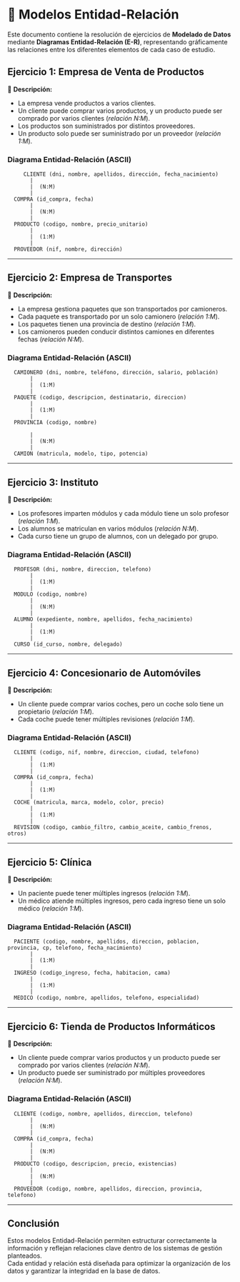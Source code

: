 # 📘 Modelos Entidad-Relación

Este documento contiene la resolución de ejercicios de **Modelado de Datos** mediante **Diagramas Entidad-Relación (E-R)**, representando gráficamente las relaciones entre los diferentes elementos de cada caso de estudio.

## **Ejercicio 1: Empresa de Venta de Productos**

📌 **Descripción:**  
- La empresa vende productos a varios clientes.
- Un cliente puede comprar varios productos, y un producto puede ser comprado por varios clientes (*relación N:M*).
- Los productos son suministrados por distintos proveedores.
- Un producto solo puede ser suministrado por un proveedor (*relación 1:M*).

### **Diagrama Entidad-Relación (ASCII)**
```
     CLIENTE (dni, nombre, apellidos, dirección, fecha_nacimiento)
       |
       |  (N:M)
       |
  COMPRA (id_compra, fecha)  
       |
       |  (N:M)
       |
  PRODUCTO (codigo, nombre, precio_unitario)
       |
       |  (1:M)
       |
  PROVEEDOR (nif, nombre, dirección)
```

---

<div style="page-break-after: always;"></div>

## **Ejercicio 2: Empresa de Transportes**

📌 **Descripción:**  
- La empresa gestiona paquetes que son transportados por camioneros.
- Cada paquete es transportado por un solo camionero (*relación 1:M*).
- Los paquetes tienen una provincia de destino (*relación 1:M*).
- Los camioneros pueden conducir distintos camiones en diferentes fechas (*relación N:M*).

### **Diagrama Entidad-Relación (ASCII)**
```
  CAMIONERO (dni, nombre, teléfono, dirección, salario, población)
       |
       |  (1:M)
       |
  PAQUETE (codigo, descripcion, destinatario, direccion)
       |
       |  (1:M)
       |
  PROVINCIA (codigo, nombre)
       
       |
       |  (N:M)
       |
  CAMION (matricula, modelo, tipo, potencia)
```

---
<div style="page-break-after: always;"></div>

## **Ejercicio 3: Instituto**

📌 **Descripción:**  
- Los profesores imparten módulos y cada módulo tiene un solo profesor (*relación 1:M*).
- Los alumnos se matriculan en varios módulos (*relación N:M*).
- Cada curso tiene un grupo de alumnos, con un delegado por grupo.

### **Diagrama Entidad-Relación (ASCII)**
```
  PROFESOR (dni, nombre, direccion, telefono)
       |
       |  (1:M)
       |
  MODULO (codigo, nombre)
       |
       |  (N:M)
       |
  ALUMNO (expediente, nombre, apellidos, fecha_nacimiento)
       |
       |  (1:M)
       |
  CURSO (id_curso, nombre, delegado)
```

---
<div style="page-break-after: always;"></div>

## **Ejercicio 4: Concesionario de Automóviles**

📌 **Descripción:**  
- Un cliente puede comprar varios coches, pero un coche solo tiene un propietario (*relación 1:M*).
- Cada coche puede tener múltiples revisiones (*relación 1:M*).

### **Diagrama Entidad-Relación (ASCII)**
```
  CLIENTE (codigo, nif, nombre, direccion, ciudad, telefono)
       |
       |  (1:M)
       |
  COMPRA (id_compra, fecha)
       |
       |  (1:M)
       |
  COCHE (matricula, marca, modelo, color, precio)
       |
       |  (1:M)
       |
  REVISION (codigo, cambio_filtro, cambio_aceite, cambio_frenos, otros)
```

---

## **Ejercicio 5: Clínica**

📌 **Descripción:**  
- Un paciente puede tener múltiples ingresos (*relación 1:M*).
- Un médico atiende múltiples ingresos, pero cada ingreso tiene un solo médico (*relación 1:M*).

### **Diagrama Entidad-Relación (ASCII)**
```
  PACIENTE (codigo, nombre, apellidos, direccion, poblacion, provincia, cp, telefono, fecha_nacimiento)
       |
       |  (1:M)
       |
  INGRESO (codigo_ingreso, fecha, habitacion, cama)
       |
       |  (1:M)
       |
  MEDICO (codigo, nombre, apellidos, telefono, especialidad)
```

---

## **Ejercicio 6: Tienda de Productos Informáticos**

📌 **Descripción:**  
- Un cliente puede comprar varios productos y un producto puede ser comprado por varios clientes (*relación N:M*).
- Un producto puede ser suministrado por múltiples proveedores (*relación N:M*).

### **Diagrama Entidad-Relación (ASCII)**
```
  CLIENTE (codigo, nombre, apellidos, direccion, telefono)
       |
       |  (N:M)
       |
  COMPRA (id_compra, fecha)
       |
       |  (N:M)
       |
  PRODUCTO (codigo, descripcion, precio, existencias)
       |
       |  (N:M)
       |
  PROVEEDOR (codigo, nombre, apellidos, direccion, provincia, telefono)
```

---

## **Conclusión**
Estos modelos Entidad-Relación permiten estructurar correctamente la información y reflejan relaciones clave dentro de los sistemas de gestión planteados.  
Cada entidad y relación está diseñada para optimizar la organización de los datos y garantizar la integridad en la base de datos.
